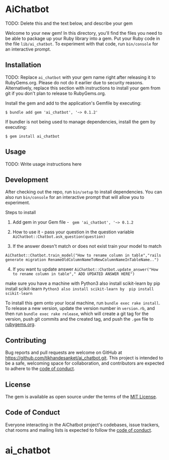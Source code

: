 # AiChatbot

TODO: Delete this and the text below, and describe your gem

Welcome to your new gem! In this directory, you'll find the files you need to be able to package up your Ruby library into a gem. Put your Ruby code in the file `lib/ai_chatbot`. To experiment with that code, run `bin/console` for an interactive prompt.

## Installation

TODO: Replace `ai_chatbot` with your gem name right after releasing it to RubyGems.org. Please do not do it earlier due to security reasons. Alternatively, replace this section with instructions to install your gem from git if you don't plan to release to RubyGems.org.

Install the gem and add to the application's Gemfile by executing:

    $ bundle add gem 'ai_chatbot', '~> 0.1.2'

If bundler is not being used to manage dependencies, install the gem by executing:

    $ gem install ai_chatbot

## Usage

TODO: Write usage instructions here

## Development

After checking out the repo, run `bin/setup` to install dependencies. You can also run `bin/console` for an interactive prompt that will allow you to experiment.

Steps to install 

1) Add gem in your Gem file - ` gem 'ai_chatbot', '~> 0.1.2`

2) How to use it - pass your question in the question variable   `AiChatbot::Chatbot.ask_question(question)`

3) If the answer doesn't match or does not exist train your model to match 

  `AiChatbot::Chatbot.train_model("How to rename column in table","rails generate migration RenameOldColumnNameToNewColumnNameInTableName..")`

4) If you want tu update answer `AiChatbot::Chatbot.update_answer("How to rename column in table"," ADD UPDATED ANSWER HERE")` 

make sure you have a machine with Python3 also install scikit-learn by  pip install scikit-learn `Python3 also install scikit-learn by  pip install scikit-learn`

To install this gem onto your local machine, run `bundle exec rake install`. To release a new version, update the version number in `version.rb`, and then run `bundle exec rake release`, which will create a git tag for the version, push git commits and the created tag, and push the `.gem` file to [rubygems.org](https://rubygems.org).

## Contributing

Bug reports and pull requests are welcome on GitHub at https://github.com/tikhandesanket/ai_chatbot.git. This project is intended to be a safe, welcoming space for collaboration, and contributors are expected to adhere to the [code of conduct](https://github.com/tikhandesanket/ai_chatbot.git).

## License

The gem is available as open source under the terms of the [MIT License](https://opensource.org/licenses/MIT).

## Code of Conduct

Everyone interacting in the AiChatbot project's codebases, issue trackers, chat rooms and mailing lists is expected to follow the [code of conduct](https://github.com/[USERNAME]/ai_chatbot/blob/master/CODE_OF_CONDUCT.md).
# ai_chatbot
